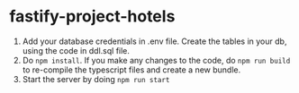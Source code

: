 # fastify-project-hotels

1. Add your database credentials in .env file.
   Create the tables in your db, using the code in ddl.sql file.
2. Do `npm install`. 
   If you make any changes to the code, do `npm run build` to re-compile the typescript files and create a new bundle.
3. Start the server by doing `npm run start`
